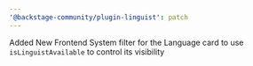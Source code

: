 ```yaml
---
'@backstage-community/plugin-linguist': patch
---
```


Added New Frontend System filter for the Language card to use `isLinguistAvailable` to control its visibility
